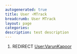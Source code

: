 ```yaml
---
autogenerated: true
title: User ›MTrack
breadcrumb: User MTrack
layout: page
categories: 
description: test description
---
```


1.  REDIRECT [User:VarunKapoor](User_VarunKapoor "wikilink")
